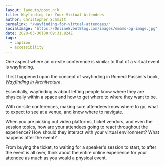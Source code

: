 ```yaml
---
layout: layouts/post.njk
title: Wayfinding for Your Virtual Attendees
author: Christopher Schmitt
permalink: "/wayfinding-for-virtual-attendees/"
socialImage: 'https://OnlineEventBlog.com/images/emamo-og-image.jpg'
date: 2020-03-30T00:09:31.824Z
tags:
  - caption
  - accessibility
---
```


One aspect where an on-site conference is similar to that of a virtual event is wayfinding. 

I first happened upon the concept of wayfinding in Romedi Passini's book, _[Wayfinding in Architecture](https://amzn.to/3axhxIY)_.

Essentially, wayfinding is about letting people know where they are physically within a space and how to get where to where they want to be.

With on-site conferences, making sure attendees know where to go, what to expect to see at a venue, and know where to navigate.

When you are picking out video platforms, ticket vendors, and even the session topics, how are your attendees going to react throughout the experience? How should they interact with your virtual environment? What happens after the event? 

From buying the ticket, to waiting for a speaker's session to start, to after the event is all over, think about the entire online experience for your attendee as much as you would a physical event.